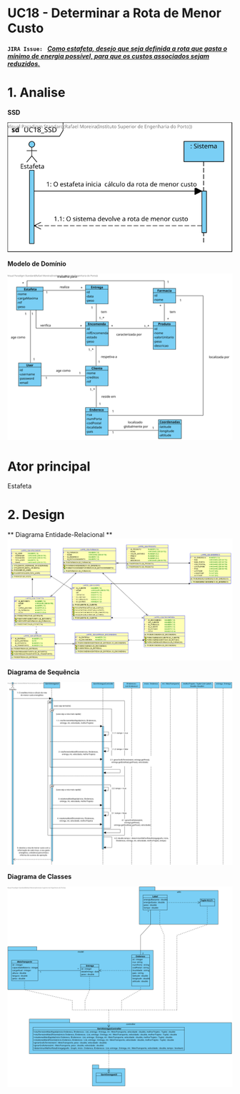 # **UC18 - Determinar a Rota de Menor Custo**


#### `JIRA Issue: ` [_Como estafeta, desejo que seja definida a rota que gasta o mínimo de energia possível, para que os custos associados sejam reduzidos._](https://jira.dei.isep.ipp.pt/browse/LAP3AP5-39)
# **1. Analise**


**SSD**

![UC18_SSD.svg](UC18_SSD.svg)

**Modelo de Domínio**

![UC18_MD.svg](UC18_MD.svg)

# **Ator principal**

Estafeta

# **2. Design**

** Diagrama Entidade-Relacional **
![UC18_MER.png](UC18_MER.png)


**Diagrama de Sequência**

![UC18_SD.svg](UC18_SD.svg)

**Diagrama de Classes** 

![UC18_CD.svg](UC18_CD.svg)